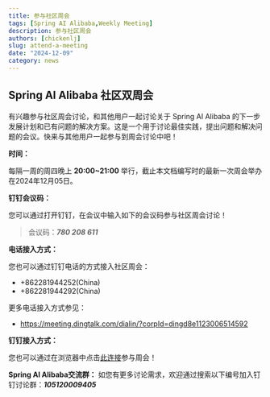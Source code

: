 ```yaml
---
title: 参与社区周会
tags: [Spring AI Alibaba,Weekly Meeting]
description: 参与社区周会
authors: [chickenlj]
slug: attend-a-meeting
date: "2024-12-09"
category: news
---
```


## Spring AI Alibaba 社区双周会

有兴趣参与社区周会讨论，和其他用户一起讨论关于 Spring AI Alibaba 的下一步发展计划和已有问题的解决方案。这是一个用于讨论最佳实践，提出问题和解决问题的会议。快来与其他用户一起参与到周会讨论中吧！


**时间：**

每隔一周的周四晚上 **20:00~21:00** 举行，截止本文档编写时的最新一次周会举办在2024年12月05日。

**钉钉会议码：**

您可以通过打开钉钉，在会议中输入如下的会议码参与社区周会讨论！

> 会议码：**_780 208 611_**

**电话接入方式：**

您也可以通过钉钉电话的方式接入社区周会：

- +862281944252(China)
- +862281944292(China)

更多电话接入方式参见：

- https://meeting.dingtalk.com/dialin/?corpId=dingd8e1123006514592

**钉钉接入方式：**

您也可以通过在浏览器中点击[此连接](https://meeting.dingtalk.com/j/B3q8eK5zZVk)参与周会！

**Spring AI Alibaba交流群：**
如您有更多讨论需求，欢迎通过搜索以下编号加入钉钉讨论群：**_105120009405_**
